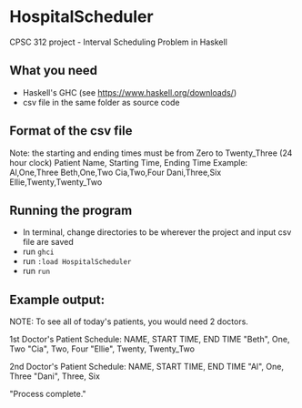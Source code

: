 # HospitalScheduler
CPSC 312 project - Interval Scheduling Problem in Haskell

## What you need
- Haskell's GHC (see https://www.haskell.org/downloads/)
- csv file in the same folder as source code

## Format of the csv file
Note: the starting and ending times must be from Zero to Twenty_Three (24 hour clock)
Patient Name, Starting Time, Ending Time
Example:
Al,One,Three
Beth,One,Two
Cia,Two,Four
Dani,Three,Six
Ellie,Twenty,Twenty_Two

## Running the program
- In terminal, change directories to be wherever the project and input csv file are saved
- run `ghci`
- run `:load HospitalScheduler`
- run `run`

## Example output:
NOTE: To see all of today's patients, you would need 2 doctors.

1st Doctor's Patient Schedule:
NAME, START TIME, END TIME
"Beth", One, Two
"Cia", Two, Four
"Ellie", Twenty, Twenty_Two

2nd Doctor's Patient Schedule:
NAME, START TIME, END TIME
"Al", One, Three
"Dani", Three, Six

"Process complete."
